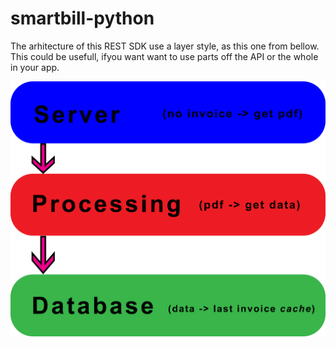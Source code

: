 # smartbill-python
The arhitecture of this REST SDK use a layer style, as this one from bellow. This could be usefull, ifyou want want to use parts off the API or the whole in your app.

<img src="dev/arhitecture.png" style="zoom: 50%;" />
